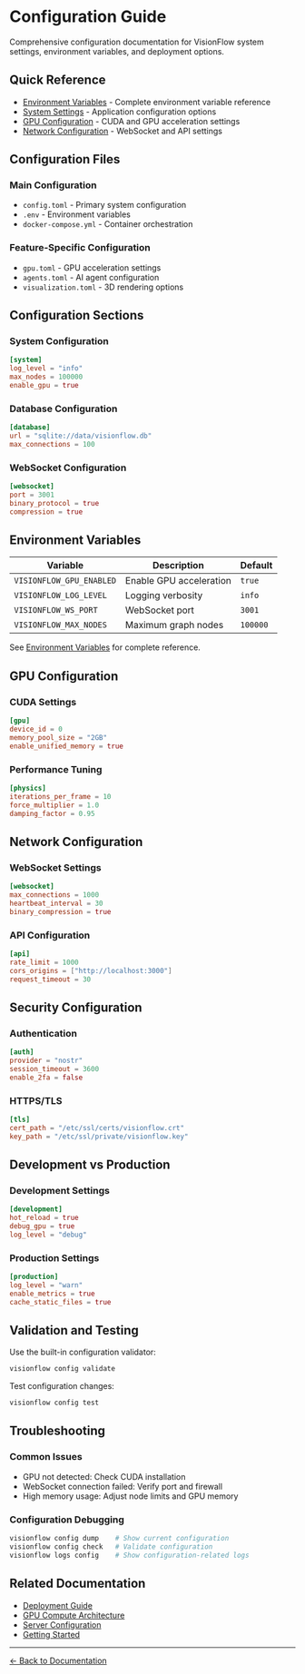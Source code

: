 # Configuration Guide

Comprehensive configuration documentation for VisionFlow system settings, environment variables, and deployment options.

## Quick Reference

- [Environment Variables](environment.md) - Complete environment variable reference
- [System Settings](settings.md) - Application configuration options
- [GPU Configuration](gpu-config.md) - CUDA and GPU acceleration settings
- [Network Configuration](network.md) - WebSocket and API settings

## Configuration Files

### Main Configuration
- `config.toml` - Primary system configuration
- `.env` - Environment variables
- `docker-compose.yml` - Container orchestration

### Feature-Specific Configuration
- `gpu.toml` - GPU acceleration settings
- `agents.toml` - AI agent configuration
- `visualization.toml` - 3D rendering options

## Configuration Sections

### System Configuration
```toml
[system]
log_level = "info"
max_nodes = 100000
enable_gpu = true
```

### Database Configuration
```toml
[database]
url = "sqlite://data/visionflow.db"
max_connections = 100
```

### WebSocket Configuration
```toml
[websocket]
port = 3001
binary_protocol = true
compression = true
```

## Environment Variables

| Variable | Description | Default |
|----------|-------------|---------|
| `VISIONFLOW_GPU_ENABLED` | Enable GPU acceleration | `true` |
| `VISIONFLOW_LOG_LEVEL` | Logging verbosity | `info` |
| `VISIONFLOW_WS_PORT` | WebSocket port | `3001` |
| `VISIONFLOW_MAX_NODES` | Maximum graph nodes | `100000` |

See [Environment Variables](environment.md) for complete reference.

## GPU Configuration

### CUDA Settings
```toml
[gpu]
device_id = 0
memory_pool_size = "2GB"
enable_unified_memory = true
```

### Performance Tuning
```toml
[physics]
iterations_per_frame = 10
force_multiplier = 1.0
damping_factor = 0.95
```

## Network Configuration

### WebSocket Settings
```toml
[websocket]
max_connections = 1000
heartbeat_interval = 30
binary_compression = true
```

### API Configuration
```toml
[api]
rate_limit = 1000
cors_origins = ["http://localhost:3000"]
request_timeout = 30
```

## Security Configuration

### Authentication
```toml
[auth]
provider = "nostr"
session_timeout = 3600
enable_2fa = false
```

### HTTPS/TLS
```toml
[tls]
cert_path = "/etc/ssl/certs/visionflow.crt"
key_path = "/etc/ssl/private/visionflow.key"
```

## Development vs Production

### Development Settings
```toml
[development]
hot_reload = true
debug_gpu = true
log_level = "debug"
```

### Production Settings
```toml
[production]
log_level = "warn"
enable_metrics = true
cache_static_files = true
```

## Validation and Testing

Use the built-in configuration validator:
```bash
visionflow config validate
```

Test configuration changes:
```bash
visionflow config test
```

## Troubleshooting

### Common Issues
- GPU not detected: Check CUDA installation
- WebSocket connection failed: Verify port and firewall
- High memory usage: Adjust node limits and GPU memory

### Configuration Debugging
```bash
visionflow config dump    # Show current configuration
visionflow config check   # Validate configuration
visionflow logs config    # Show configuration-related logs
```

## Related Documentation

- [Deployment Guide](../deployment/README.md)
- [GPU Compute Architecture](../architecture/gpu-compute.md)
- [Server Configuration](../server/config.md)
- [Getting Started](../getting-started/configuration.md)

---

[← Back to Documentation](../README.md)